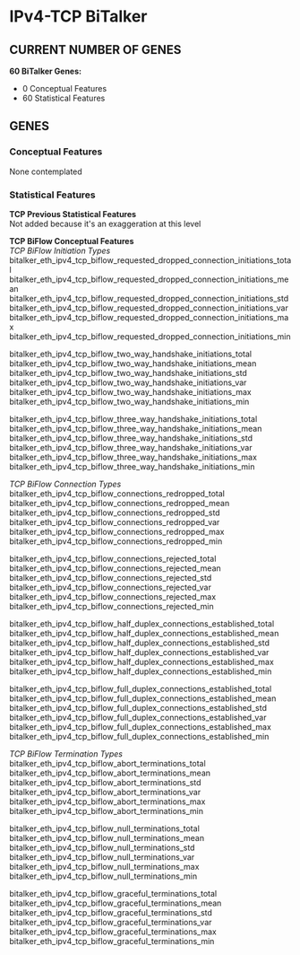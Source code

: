 # IPv4-TCP BiTalker
## CURRENT NUMBER OF GENES
**60 BiTalker Genes:**
- 0 Conceptual Features
- 60 Statistical Features

## GENES
### Conceptual Features
None contemplated  

### Statistical Features
**TCP Previous Statistical Features**  
Not added because it's an exaggeration at this level  

**TCP BiFlow Conceptual Features**  
*TCP BiFlow Initiation Types*  
bitalker_eth_ipv4_tcp_biflow_requested_dropped_connection_initiations_total  
bitalker_eth_ipv4_tcp_biflow_requested_dropped_connection_initiations_mean  
bitalker_eth_ipv4_tcp_biflow_requested_dropped_connection_initiations_std  
bitalker_eth_ipv4_tcp_biflow_requested_dropped_connection_initiations_var  
bitalker_eth_ipv4_tcp_biflow_requested_dropped_connection_initiations_max  
bitalker_eth_ipv4_tcp_biflow_requested_dropped_connection_initiations_min  

bitalker_eth_ipv4_tcp_biflow_two_way_handshake_initiations_total  
bitalker_eth_ipv4_tcp_biflow_two_way_handshake_initiations_mean  
bitalker_eth_ipv4_tcp_biflow_two_way_handshake_initiations_std  
bitalker_eth_ipv4_tcp_biflow_two_way_handshake_initiations_var  
bitalker_eth_ipv4_tcp_biflow_two_way_handshake_initiations_max  
bitalker_eth_ipv4_tcp_biflow_two_way_handshake_initiations_min  

bitalker_eth_ipv4_tcp_biflow_three_way_handshake_initiations_total  
bitalker_eth_ipv4_tcp_biflow_three_way_handshake_initiations_mean  
bitalker_eth_ipv4_tcp_biflow_three_way_handshake_initiations_std  
bitalker_eth_ipv4_tcp_biflow_three_way_handshake_initiations_var  
bitalker_eth_ipv4_tcp_biflow_three_way_handshake_initiations_max  
bitalker_eth_ipv4_tcp_biflow_three_way_handshake_initiations_min  

*TCP BiFlow Connection Types*  
bitalker_eth_ipv4_tcp_biflow_connections_redropped_total  
bitalker_eth_ipv4_tcp_biflow_connections_redropped_mean  
bitalker_eth_ipv4_tcp_biflow_connections_redropped_std  
bitalker_eth_ipv4_tcp_biflow_connections_redropped_var  
bitalker_eth_ipv4_tcp_biflow_connections_redropped_max  
bitalker_eth_ipv4_tcp_biflow_connections_redropped_min  

bitalker_eth_ipv4_tcp_biflow_connections_rejected_total  
bitalker_eth_ipv4_tcp_biflow_connections_rejected_mean  
bitalker_eth_ipv4_tcp_biflow_connections_rejected_std  
bitalker_eth_ipv4_tcp_biflow_connections_rejected_var  
bitalker_eth_ipv4_tcp_biflow_connections_rejected_max  
bitalker_eth_ipv4_tcp_biflow_connections_rejected_min  

bitalker_eth_ipv4_tcp_biflow_half_duplex_connections_established_total  
bitalker_eth_ipv4_tcp_biflow_half_duplex_connections_established_mean  
bitalker_eth_ipv4_tcp_biflow_half_duplex_connections_established_std  
bitalker_eth_ipv4_tcp_biflow_half_duplex_connections_established_var  
bitalker_eth_ipv4_tcp_biflow_half_duplex_connections_established_max  
bitalker_eth_ipv4_tcp_biflow_half_duplex_connections_established_min  

bitalker_eth_ipv4_tcp_biflow_full_duplex_connections_established_total  
bitalker_eth_ipv4_tcp_biflow_full_duplex_connections_established_mean  
bitalker_eth_ipv4_tcp_biflow_full_duplex_connections_established_std  
bitalker_eth_ipv4_tcp_biflow_full_duplex_connections_established_var  
bitalker_eth_ipv4_tcp_biflow_full_duplex_connections_established_max  
bitalker_eth_ipv4_tcp_biflow_full_duplex_connections_established_min  


*TCP BiFlow Termination Types*  
bitalker_eth_ipv4_tcp_biflow_abort_terminations_total  
bitalker_eth_ipv4_tcp_biflow_abort_terminations_mean  
bitalker_eth_ipv4_tcp_biflow_abort_terminations_std  
bitalker_eth_ipv4_tcp_biflow_abort_terminations_var  
bitalker_eth_ipv4_tcp_biflow_abort_terminations_max  
bitalker_eth_ipv4_tcp_biflow_abort_terminations_min  

bitalker_eth_ipv4_tcp_biflow_null_terminations_total  
bitalker_eth_ipv4_tcp_biflow_null_terminations_mean  
bitalker_eth_ipv4_tcp_biflow_null_terminations_std  
bitalker_eth_ipv4_tcp_biflow_null_terminations_var  
bitalker_eth_ipv4_tcp_biflow_null_terminations_max  
bitalker_eth_ipv4_tcp_biflow_null_terminations_min  

bitalker_eth_ipv4_tcp_biflow_graceful_terminations_total  
bitalker_eth_ipv4_tcp_biflow_graceful_terminations_mean  
bitalker_eth_ipv4_tcp_biflow_graceful_terminations_std  
bitalker_eth_ipv4_tcp_biflow_graceful_terminations_var  
bitalker_eth_ipv4_tcp_biflow_graceful_terminations_max  
bitalker_eth_ipv4_tcp_biflow_graceful_terminations_min  
